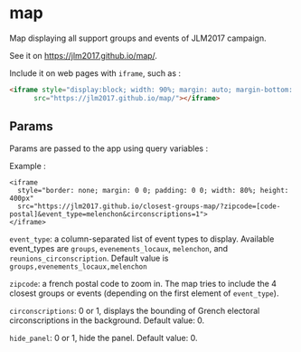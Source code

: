 # map

Map displaying all support groups and events of JLM2017 campaign.

See it on https://jlm2017.github.io/map/.

Include it on web pages with `iframe`, such as :

```html
<iframe style="display:block; width: 90%; margin: auto; margin-bottom: 20px; height: 800px; height: 80vh; border: 1px solid #ccc;"
      src="https://jlm2017.github.io/map/"></iframe>
```

## Params

Params are passed to the app using query variables :

Example :
```
<iframe
  style="border: none; margin: 0 0; padding: 0 0; width: 80%; height: 400px"
  src="https://jlm2017.github.io/closest-groups-map/?zipcode=[code-postal]&event_type=melenchon&circonscriptions=1">
</iframe>
```

`event_type`: a column-separated list of event types to display. Available event_types are `groups`, `evenements_locaux`, `melenchon`, and `reunions_circonscription`. Default value is `groups,evenements_locaux,melenchon`

`zipcode`: a french postal code to zoom in. The map tries to include the 4 closest groups or events (depending on the first element of `event_type`).

`circonscriptions`: 0 or 1, displays the bounding of Grench electoral circonscriptions in the background. Default value: 0.

`hide_panel`: 0 or 1, hide the panel. Default value: 0.
